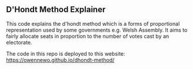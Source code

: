 ## D'Hondt Method Explainer

This code explains the d'hondt method which is a forms of proportional representation used by some governments e.g. Welsh Assembly.  It aims to fairly allocate seats in proportion to the number of votes cast by an electorate. 

The code in this repo is deployed to this website:
https://owennewo.github.io/dhondt-method/